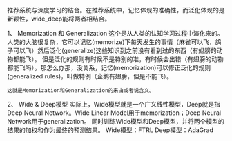 推荐系统与深度学习的结合。在推荐系统中，记忆体现的准确性，而泛化体现的是新颖性，wide_deep能将两者相结合。

1、 Memorization 和 Generalization
    这个是从人类的认知学习过程中演化来的。人类的大脑很复杂，它可以记忆(memorize)下每天发生的事情（麻雀可以飞，鸽子可以飞）然后泛化(generalize)这些知识到之前没有看到过的东西（有翅膀的动物都能飞）。 
但是泛化的规则有时候不是特别的准，有时候会出错（有翅膀的动物都能飞吗）。那怎么办那，没关系，记忆(memorization)可以修正泛化的规则(generalized rules)，叫做特例（企鹅有翅膀，但是不能飞）。

    这就是Memorization和Generalization的来由或者说含义。
2、 Wide & Deep模型
    实际上，Wide模型就是一个广义线性模型，Deep就是指Deep Neural Network。Wide Linear Model用于memorization；Deep Neural Network用于generalization。
    同时训练Wide模型和Deep模型，并将两个模型的结果的加权和作为最终的预测结果。
    Wide模型：FTRL
    Deep模型：AdaGrad
